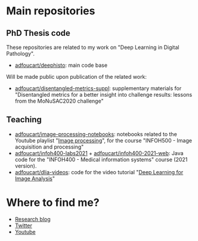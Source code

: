 # Main repositories

## PhD Thesis code

These repositories are related to my work on "Deep Learning in Digital Pathology".

* [adfoucart/deephisto](https://github.com/adfoucart/deephisto): main code base

Will be made public upon publication of the related work:
* [adfoucart/disentangled-metrics-suppl](https://github.com/adfoucart/disentangled-metrics-suppl): supplementary materials for "Disentangled metrics for a better insight into challenge results: lessons from the MoNuSAC2020 challenge"

## Teaching

* [adfoucart/image-processing-notebooks](https://github.com/adfoucart/image-processing-notebooks): notebooks related to the Youtube playlist "[Image processing](https://www.youtube.com/playlist?list=PLI3XOM9BWLSW6vTPxc9ZfSABS31o7HMub)", for the course "INFOH500 - Image acquisition and processing"
* [adfoucart/infoh400-labs2021](https://github.com/adfoucart/infoh400-labs2021) + [adfoucart/infoh400-2021-web](https://github.com/adfoucart/infoh400-2021-web): Java code for the "INFOH400 - Medical information systems" course (2021 version).
* [adfoucart/dlia-videos](https://github.com/adfoucart/dlia-videos): code for the video tutorial "[Deep Learning for Image Analysis](https://www.youtube.com/watch?v=pykWxW8gim0)"

# Where to find me?

* [Research blog](https://research.adfoucart.be)
* [Twitter](https://twitter.com/adfoucart)
* [Youtube](https://www.youtube.com/channel/UCbBZNHYHOte25t8o2aHZRPg)
